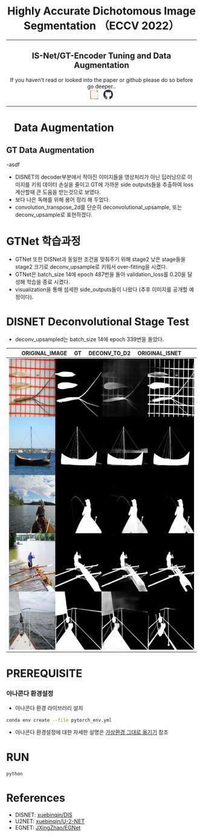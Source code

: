 <h1 align="center" href="https://arxiv.org/pdf/2203.03041.pdf">
    Highly Accurate Dichotomous Image Segmentation （ECCV 2022）
</h1>
<p align="center">
</p>
<hr>
<h2 align="center">
    IS-Net/GT-Encoder Tuning and Data Augmentation
</h2>

<div align="center">
    If you haven't read or looked into the paper or github
    please do so before go deeper..
    <br>
    <img href="https://arxiv.org/pdf/2203.03041.pdf" width="25px" src="utils/icons/paper.gif">
    &nbsp;
    <img href="https://github.com/xuebinqin/DIS" width="28px" src="utils/icons/github.gif">
</div>
 
<hr>

# ⠀Data Augmentation
## GT Data Augmentation
-asdf


- DISNET의 decoder부분에서 작아진 이미지들을 영상처리가 아닌 딥러닝으로 이미지를 키워 데이터 손실을 줄이고 GT에 가까운 side outputs들을 추출하여 loss 계산할때 큰 도움을 받는것으로 보였다.
- 보다 나은 독해를 위해 용어 정리 해 두었다.
- convolution_transpose_2d를 단순히 deconvolutional_upsample, 또는 deconv_upsample로 표현하겠다.

# GTNet 학습과정
- GTNet 또한 DISNet과 동일한 조건을 맞춰주기 위해 stage2 낮은 stage들을 stage2 크기로 deconv_upsample로 키워서 over-fitting을 시켰다.
- GTNet은 batch_size 14에 epoch 487번을 돌아 validation_loss를 0.20을 달성해 학습을 종료 시켰다.
- visualization을 통해 섬세한 side_outputs들이 나왔다 (추후 이미지를 공개할 예정이다).

# DISNET Deconvolutional Stage Test
- deconv_upsampled는 batch_size 14에 epoch 339번을 돌았다.

|ORIGINAL_IMAGE&nbsp;&nbsp;&nbsp;&nbsp;&nbsp;GT&nbsp;&nbsp;&nbsp;&nbsp;&nbsp;DECONV_TO_D2&nbsp;&nbsp;&nbsp;&nbsp;&nbsp;ORIGINAL_ISNET|
|------------|
|![d5d6_vs_d2](sample_images/d2up_isnet-pretrained.png)

# PREREQUISITE
### 아나콘다 환경설정
- 아나콘다 환경 라이브러리 설치
```sh
conda env create --file pytorch_env.yml 
```
- 아나콘다 환경설정에 대한 자세한 설명은 [가상환경 그대로 옮기기](https://velog.io/@sheoyonj/Conda-%EA%B0%80%EC%83%81%ED%99%98%EA%B2%BD-%EA%B7%B8%EB%8C%80%EB%A1%9C-%EC%98%AE%EA%B8%B0%EA%B8%B0) 참조

# RUN
```sh
python 
```


# References
- DISNET: [xuebinqin/DIS](https://github.com/xuebinqin/DIS)
- U2NET: [xuebinqin/U-2-NET](https://github.com/xuebinqin/U-2-Net)
- EGNET: [JXingZhao/EGNet](https://github.com/JXingZhao/EGNet)

